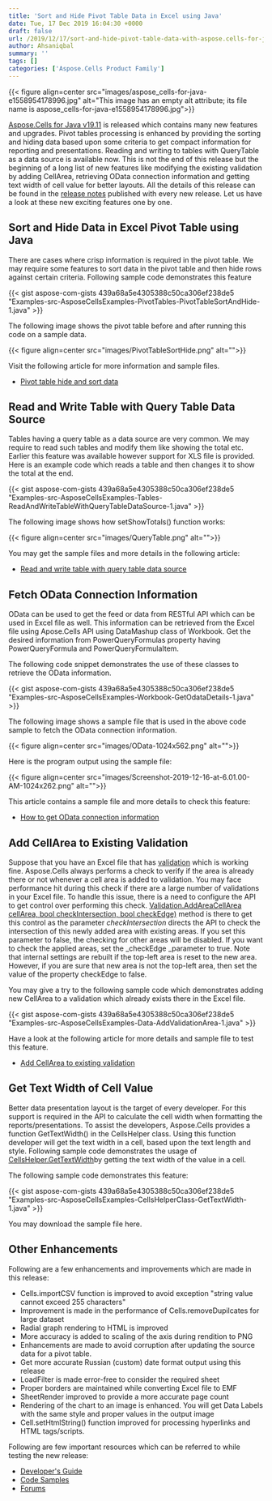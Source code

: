 ```yaml
---
title: 'Sort and Hide Pivot Table Data in Excel using Java'
date: Tue, 17 Dec 2019 16:04:30 +0000
draft: false
url: /2019/12/17/sort-and-hide-pivot-table-data-with-aspose.cells-for-java-v19.11/
author: Ahsaniqbal
summary: ''
tags: []
categories: ['Aspose.Cells Product Family']
---
```




{{< figure align=center src="images/aspose_cells-for-java-e1558954178996.jpg" alt="This image has an empty alt attribute; its file name is aspose_cells-for-java-e1558954178996.jpg">}}


[Aspose.Cells for Java v19.11][1] is released which contains many new features and upgrades. Pivot tables processing is enhanced by providing the sorting and hiding data based upon some criteria to get compact information for reporting and presentations. Reading and writing to tables with QueryTable as a data source is available now. This is not the end of this release but the beginning of a long list of new features like modifying the existing validation by adding CellArea, retrieving OData connection information and getting text width of cell value for better layouts. All the details of this release can be found in the [release notes][2] published with every new release. Let us have a look at these new exciting features one by one.

## Sort and Hide Data in Excel Pivot Table using Java

There are cases where crisp information is required in the pivot table. We may require some features to sort data in the pivot table and then hide rows against certain criteria. Following sample code demonstrates this feature

{{< gist aspose-com-gists 439a68a5e4305388c50ca306ef238de5 "Examples-src-AsposeCellsExamples-PivotTables-PivotTableSortAndHide-1.java" >}}

The following image shows the pivot table before and after running this code on a sample data.



{{< figure align=center src="images/PivotTableSortHide.png" alt="">}}


Visit the following article for more information and sample files.

*   [Pivot table hide and sort data][3]

## Read and Write Table with Query Table Data Source

Tables having a query table as a data source are very common. We may require to read such tables and modify them like showing the total etc. Earlier this feature was available however support for XLS file is provided. Here is an example code which reads a table and then changes it to show the total at the end.

{{< gist aspose-com-gists 439a68a5e4305388c50ca306ef238de5 "Examples-src-AsposeCellsExamples-Tables-ReadAndWriteTableWithQueryTableDataSource-1.java" >}}

The following image shows how setShowTotals() function works:



{{< figure align=center src="images/QueryTable.png" alt="">}}


You may get the sample files and more details in the following article:

*   [Read and write table with query table data source][4]

## Fetch OData Connection Information

OData can be used to get the feed or data from RESTful API which can be used in Excel file as well. This information can be retrieved from the Excel file using Apose.Cells API using DataMashup class of Workbook. Get the desired information from PowerQueryFormulas property having PowerQueryFormula and PowerQueryFormulaItem.

The following code snippet demonstrates the use of these classes to retrieve the OData information.

{{< gist aspose-com-gists 439a68a5e4305388c50ca306ef238de5 "Examples-src-AsposeCellsExamples-Workbook-GetOdataDetails-1.java" >}}

The following image shows a sample file that is used in the above code sample to fetch the OData connection information.



{{< figure align=center src="images/OData-1024x562.png" alt="">}}


Here is the program output using the sample file:



{{< figure align=center src="images/Screenshot-2019-12-16-at-6.01.00-AM-1024x262.png" alt="">}}


This article contains a sample file and more details to check this feature:

*   [How to get OData connection information][5]

## Add CellArea to Existing Validation

Suppose that you have an Excel file that has [validation][6] which is working fine. Aspose.Cells always performs a check to verify if the area is already there or not whenever a cell area is added to validation. You may face performance hit during this check if there are a large number of validations in your Excel file. To handle this issue, there is a need to configure the API to get control over performing this check. [Validation.AddAreaCellArea cellArea, bool checkIntersection, bool checkEdge)][7] method is there to get this control as the parameter _checkIntersection_ directs the API to check the intersection of this newly added area with existing areas. If you set this parameter to false, the checking for other areas will be disabled. If you want to check the applied areas, set the _checkEdge _parameter to true. Note that internal settings are rebuilt if the top-left area is reset to the new area. However, if you are sure that new area is not the top-left area, then set the value of the property checkEdge to false.

You may give a try to the following sample code which demonstrates adding new CellArea to a validation which already exists there in the Excel file.

{{< gist aspose-com-gists 439a68a5e4305388c50ca306ef238de5 "Examples-src-AsposeCellsExamples-Data-AddValidationArea-1.java" >}}

Have a look at the following article for more details and sample file to test this feature.

*   [Add CellArea to existing validation][8]

## Get Text Width of Cell Value

Better data presentation layout is the target of every developer. For this support is required in the API to calculate the cell width when formatting the reports/presentations. To assist the developers, Aspose.Cells provides a function GetTextWidth() in the CellsHelper class. Using this function developer will get the text width in a cell, based upon the text length and style. Following sample code demonstrates the usage of [CellsHelper.GetTextWidth][9]by getting the text width of the value in a cell.

The following sample code demonstrates this feature:

{{< gist aspose-com-gists 439a68a5e4305388c50ca306ef238de5 "Examples-src-AsposeCellsExamples-CellsHelperClass-GetTextWidth-1.java" >}}

You may download the sample file here.

## Other Enhancements

Following are a few enhancements and improvements which are made in this release:

*   Cells.importCSV function is improved to avoid exception "string value cannot exceed 255 characters"
*   Improvement is made in the performance of Cells.removeDupilcates for large dataset
*   Radial graph rendering to HTML is improved
*   More accuracy is added to scaling of the axis during rendition to PNG
*   Enhancements are made to avoid corruption after updating the source data for a pivot table.
*   Get more accurate Russian (custom) date format output using this release
*   LoadFilter is made error-free to consider the required sheet
*   Proper borders are maintained while converting Excel file to EMF
*   SheetRender improved to provide a more accurate page count
*   Rendering of the chart to an image is enhanced. You will get Data Labels with the same style and proper values in the output image
*   Cell.setHtmlString() function improved for processing hyperlinks and HTML tags/scripts.

Following are few important resources which can be referred to while testing the new release:

*   [Developer's Guide][10]
*   [Code Samples][11]
*   [Forums﻿][12]




[1]: https://downloads.aspose.com/cells/java/new-releases/aspose.cells-for-java-19.11/
[2]: https://docs.aspose.com/display/cellsjava/Aspose.Cells+for+Java+19.11+Release+Notes
[3]: https://docs.aspose.com/display/cellsjava/Pivot+Table+Hide+and+Sort+data
[4]: https://docs.aspose.com/display/cellsjava/Read+and+Write+Table+with+Query+Table+Data+Source
[5]: https://docs.aspose.com/display/cellsjava/How+to+get+OData+Connection+Information
[6]: https://apireference.aspose.com/java/cells/com.aspose.cells/Validation
[7]: https://apireference.aspose.com/java/cells/com.aspose.cells/validation#addArea(com.aspose.cells.CellArea,%20boolean,%20boolean)
[8]: https://docs.aspose.com/display/cellsjava/Data+Validation#DataValidation-AddCellAreatoexistingValidation
[9]: https://apireference.aspose.com/java/cells/com.aspose.cells/cellshelper#getTextWidth(java.lang.String,%20com.aspose.cells.Font,%20double)
[10]: https://docs.aspose.com/display/cellsjava/Developer+Guide
[11]: https://github.com/aspose-cells/Aspose.Cells-for-Java
[12]: https://forum.aspose.com/c/cells





